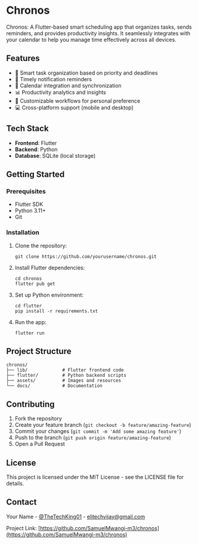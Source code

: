 # Chronos

Chronos: A Flutter-based smart scheduling app that organizes tasks, sends reminders, and provides productivity insights. It seamlessly integrates with your calendar to help you manage time effectively across all devices.

## Features

- 📝 Smart task organization based on priority and deadlines
- 🔔 Timely notification reminders
- 📆 Calendar integration and synchronization
- 📊 Productivity analytics and insights
- 🔄 Customizable workflows for personal preference
- 💻 Cross-platform support (mobile and desktop)

## Tech Stack

- **Frontend**: Flutter
- **Backend**: Python
- **Database**: SQLite (local storage)

## Getting Started

### Prerequisites

- Flutter SDK
- Python 3.11+
- Git

### Installation

1. Clone the repository:
   ```
   git clone https://github.com/yourusername/chronos.git
   ```

2. Install Flutter dependencies:
   ```
   cd chronos
   flutter pub get
   ```

3. Set up Python environment:
   ```
   cd flutter
   pip install -r requirements.txt
   ```

4. Run the app:
   ```
   flutter run
   ```

## Project Structure

```
chronos/
├── lib/             # Flutter frontend code
├── flutter/         # Python backend scripts
├── assets/          # Images and resources
└── docs/            # Documentation
```

## Contributing

1. Fork the repository
2. Create your feature branch (`git checkout -b feature/amazing-feature`)
3. Commit your changes (`git commit -m 'Add some amazing feature'`)
4. Push to the branch (`git push origin feature/amazing-feature`)
5. Open a Pull Request

## License

This project is licensed under the MIT License - see the LICENSE file for details.

## Contact

Your Name - [@TheTechKing01]([https://twitter.com/yourusername](https://x.com/TheTechKing01)) - elitechvijay@gmail.com

Project Link: [https://github.com/SamuelMwangi-m3/chronos](https://github.com/SamuelMwangi-m3/chronos)
